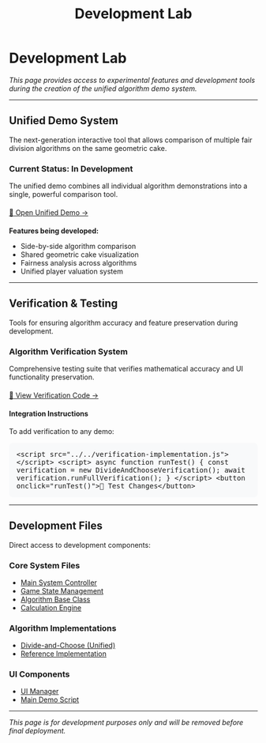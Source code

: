 ﻿---
layout: default
title: Development Lab
permalink: /development/
---

# Development Lab

*This page provides access to experimental features and development tools during the creation of the unified algorithm demo system.*

---

## Unified Demo System

The next-generation interactive tool that allows comparison of multiple fair division algorithms on the same geometric cake.

<div class="content-block">
  <h3>Current Status: In Development</h3>
  <p>The unified demo combines all individual algorithm demonstrations into a single, powerful comparison tool.</p>
  
  <div style="margin: 20px 0;">
    <a href="{{ '/assets/demos/unified/unified-demo.html' | relative_url }}" class="algorithm-link" target="_blank">
      🔗 Open Unified Demo →
    </a>
  </div>
  
  <p><strong>Features being developed:</strong></p>
  <ul>
    <li>Side-by-side algorithm comparison</li>
    <li>Shared geometric cake visualization</li>
    <li>Fairness analysis across algorithms</li>
    <li>Unified player valuation system</li>
  </ul>
</div>

---

## Verification & Testing

Tools for ensuring algorithm accuracy and feature preservation during development.

<div class="content-block">
  <h3>Algorithm Verification System</h3>
  <p>Comprehensive testing suite that verifies mathematical accuracy and UI functionality preservation.</p>
  
  <div style="margin: 20px 0;">
    <a href="{{ '/assets/demos/verification-implementation.js' | relative_url }}" class="algorithm-link" target="_blank">
      📜 View Verification Code →
    </a>
  </div>
  
  <h4>Integration Instructions</h4>
  <p>To add verification to any demo:</p>
  
  <div style="background: #f8f9fa; padding: 15px; border-radius: 8px; margin: 15px 0; font-family: monospace; font-size: 14px;">
&lt;script src="../../verification-implementation.js"&gt;&lt;/script&gt;
&lt;script&gt;
async function runTest() {
    const verification = new DivideAndChooseVerification();
    await verification.runFullVerification();
}
&lt;/script&gt;
&lt;button onclick="runTest()"&gt;🧪 Test Changes&lt;/button&gt;
  </div>
</div>

---

## Development Files

Direct access to development components:

<div class="content-block">
  <h3>Core System Files</h3>
  <ul>
    <li><a href="{{ '/assets/demos/unified/core/unified-demo-system.js' | relative_url }}" target="_blank">Main System Controller</a></li>
    <li><a href="{{ '/assets/demos/unified/core/unified-game-state.js' | relative_url }}" target="_blank">Game State Management</a></li>
    <li><a href="{{ '/assets/demos/unified/core/base-algorithm.js' | relative_url }}" target="_blank">Algorithm Base Class</a></li>
    <li><a href="{{ '/assets/demos/unified/core/shared-calculation-engine.js' | relative_url }}" target="_blank">Calculation Engine</a></li>
  </ul>
  
  <h3>Algorithm Implementations</h3>
  <ul>
    <li><a href="{{ '/assets/demos/unified/algorithms/divide-and-choose-algorithm.js' | relative_url }}" target="_blank">Divide-and-Choose (Unified)</a></li>
    <li><a href="{{ '/assets/demos/unified/examples/simple-divide-and-choose.js' | relative_url }}" target="_blank">Reference Implementation</a></li>
  </ul>
  
  <h3>UI Components</h3>
  <ul>
    <li><a href="{{ '/assets/demos/unified/ui/unified-ui-manager.js' | relative_url }}" target="_blank">UI Manager</a></li>
    <li><a href="{{ '/assets/demos/unified/unified-demo-main.js' | relative_url }}" target="_blank">Main Demo Script</a></li>
  </ul>
</div>

---

*This page is for development purposes only and will be removed before final deployment.*
